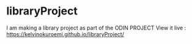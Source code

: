 # libraryProject
I am making a library project as part of the ODIN PROJECT
View it live : https://kelvinokuroemi.github.io/libraryProject/
